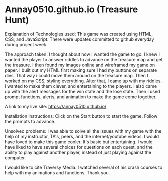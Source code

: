 # Annay0510.github.io (Treasure Hunt) 

Explanation of Technologies used: 
This game was created using HTML, CSS, and JavaScript. There were updates committed to github everyday during project week. 

The approach taken:
I thought about how I wanted the game to go. I knew I wanted the player to answer riddles to advance on the treasure map and get the treasure. I then found my images online and wireframed my game on paper. I built out my HTML first making sure I had my buttons on separate divs. That way i could move them around on the treasure map. Then I worked on my CSS, styling everything. Alter that, I came up with my riddles. I wanted to make them clever, and entertaining to the players. I also came up with the alert messages for the win state and the lose state. Then I used prompt functions, alerts, and animation to make the game come together.

A link to my live site:
https://annay0510.github.io/

Installation instructions:
Click on the Start button to start the game. Follow the prompts to advance.

Unsolved problems:
I was able to solve all the issues with my game with the help of my instructor, TA's, peers, and the internet/youtube videos. I would have loved to make this game cooler. It's basic but entertaining. I would have liked to have several choices for questions on each quest, and the ability to play against another player, instead of just playing against the computer.

I would like to cite Traversy Media. I watched several of his crash courses to help with my animations and functions. Thank you.

